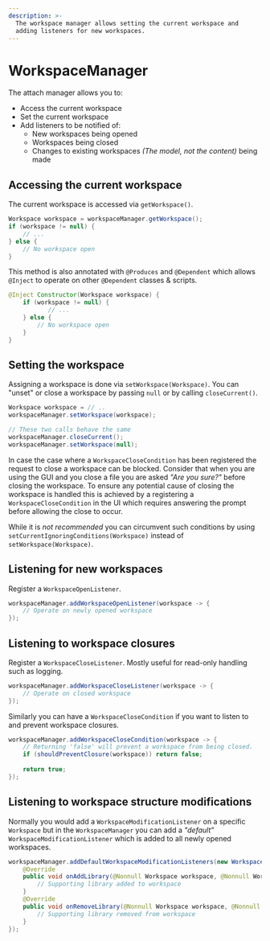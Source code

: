 ```yaml
---
description: >-
  The workspace manager allows setting the current workspace and
  adding listeners for new workspaces.
---
```


# WorkspaceManager

The attach manager allows you to:

- Access the current workspace
- Set the current workspace
- Add listeners to be notified of:
  - New workspaces being opened
  - Workspaces being closed
  - Changes to existing workspaces *(The model, not the content)* being made

## Accessing the current workspace

The current workspace is accessed via `getWorkspace()`. 

```java
Workspace workspace = workspaceManager.getWorkspace();
if (workspace != null) {
    // ...
} else {
    // No workspace open
}
```

This method is also annotated with `@Produces` and `@Dependent` which allows `@Inject` to operate on other `@Dependent` classes & scripts.

```java 
@Inject Constructor(Workspace workspace) {
    if (workspace != null) {
           // ...
    } else {
        // No workspace open
    }
}
```

## Setting the workspace

Assigning a workspace is done via `setWorkspace(Workspace)`. You can "unset" or close a workspace by passing `null` or by calling `closeCurrent()`.

```java
Workspace workspace = // ..
workspaceManager.setWorkspace(workspace);

// These two calls behave the same
workspaceManager.closeCurrent();
workspaceManager.setWorkspace(null);
```

In case the case where a `WorkspaceCloseCondition` has been registered the request to close a workspace can be blocked. Consider that when you are using the GUI and you close a file you are asked _"Are you sure?"_ before closing the workspace. To ensure any potential cause of closing the workspace is handled this is achieved by a registering a `WorkspaceCloseCondition` in the UI which requires answering the prompt before allowing the close to occur.

While it is _not recommended_ you can circumvent such conditions by using `setCurrentIgnoringConditions(Workspace)` instead of `setWorkspace(Workspace)`.

## Listening for new workspaces

Register a `WorkspaceOpenListener`. 

```java
workspaceManager.addWorkspaceOpenListener(workspace -> {
    // Operate on newly opened workspace
});
```

## Listening to workspace closures

Register a `WorkspaceCloseListener`. Mostly useful for read-only handling such as logging.

```java
workspaceManager.addWorkspaceCloseListener(workspace -> {
    // Operate on closed workspace
});
```

Similarly you can have a `WorkspaceCloseCondition` if you want to listen to and prevent workspace closures.

```java
workspaceManager.addWorkspaceCloseCondition(workspace -> {
    // Returning 'false' will prevent a workspace from being closed.
    if (shouldPreventClosure(workspace)) return false;
    
    return true;
});
```

## Listening to workspace structure modifications

Normally you would add a `WorkspaceModificationListener` on a specific `Workspace` but in the `WorkspaceManager` you can add a _"default"_ `WorkspaceModificationListener` which is added to all newly opened workspaces.

```java
workspaceManager.addDefaultWorkspaceModificationListeners(new WorkspaceModificationListener() {
    @Override
    public void onAddLibrary(@Nonnull Workspace workspace, @Nonnull WorkspaceResource library) {
        // Supporting library added to workspace
    }
    @Override
    public void onRemoveLibrary(@Nonnull Workspace workspace, @Nonnull WorkspaceResource library) {
        // Supporting library removed from workspace
    }
});
```